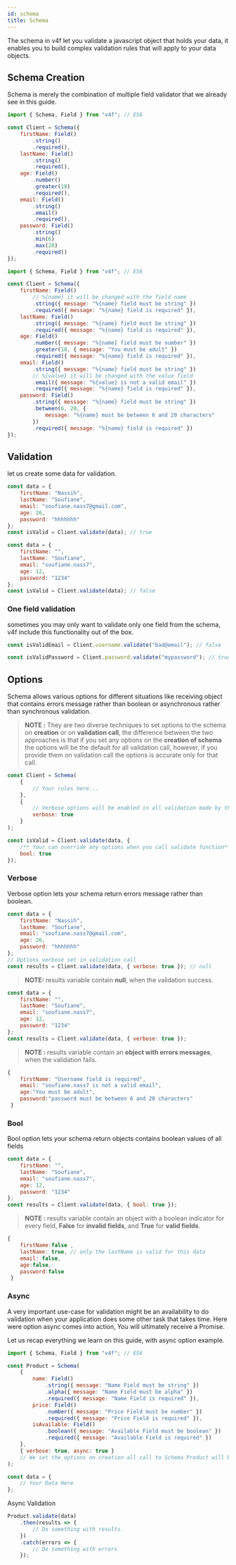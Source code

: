 ```yaml
---
id: schema
title: Schema
---
```


The schema in v4f let you validate a javascript object that holds your data, it enables you to build complex validation rules that will apply to your data objects.

## Schema Creation

Schema is merely the combination of multiple field validator that we already see in this guide.

<!--DOCUSAURUS_CODE_TABS-->

<!--Without messages-->

```javascript
import { Schema, Field } from "v4f"; // ES6

const Client = Schema({
	firstName: Field()
		.string()
		.required(),
	lastName: Field()
		.string()
		.required(),
	age: Field()
		.number()
		.greater(18)
		.required(),
	email: Field()
		.string()
		.email()
		.required(),
	password: Field()
		.string()
		.min(6)
		.max(20)
		.required()
});
```

<!--With messages-->

```javascript
import { Schema, Field } from "v4f"; // ES6

const Client = Schema({
	firstName: Field()
		// %{name} it will be changed with the field name
		.string({ message: "%{name} field must be string" })
		.required({ message: "%{name} field is required" }),
	lastName: Field()
		.string({ message: "%{name} field must be string" })
		.required({ message: "%{name} field is required" }),
	age: Field()
		.number({ message: "%{name} field must be number" })
		.greater(18, { message: "You must be adult" })
		.required({ message: "%{name} field is required" }),
	email: Field()
		.string({ message: "%{name} field must be string" })
		// %{value} it will be changed with the value field
		.email({ message: "%{value} is not a valid email" })
		.required({ message: "%{name} field is required" }),
	password: Field()
		.string({ message: "%{name} field must be string" })
		.between(6, 20, {
			message: "%{name} must be between 6 and 20 characters"
		})
		.required({ message: "%{name} field is required" })
});
```

<!--END_DOCUSAURUS_CODE_TABS-->

## Validation

let us create some data for validation.

<!--DOCUSAURUS_CODE_TABS-->

<!--Valid data-->

```javascript
const data = {
	firstName: "Nassih",
	lastName: "Soufiane",
	email: "soufiane.nass7@gmail.com",
	age: 26,
	password: "hhhhhhh"
};
const isValid = Client.validate(data); // true
```

<!--Invalid data-->

```javascript
const data = {
	firstName: "",
	lastName: "Soufiane",
	email: "soufiane.nass7",
	age: 12,
	password: "1234"
};
const isValid = Client.validate(data); // false
```

<!--END_DOCUSAURUS_CODE_TABS-->

### One field validation

sometimes you may only want to validate only one field from the schema, v4f include this functionality out of the box.

```javascript
const isValidEmail = Client.username.validate("bad@email"); // false

const isValidPassword = Client.password.validate("mypassword"); // true
```

## Options

Schema allows various options for different situations like receiving object that contains errors message rather than boolean or asynchronous rather than synchronous validation.

> **NOTE :** They are two diverse techniques to set options to the schema on **creation** or on **validation call**, the difference between the two approaches is that if you set any options on the **creation of schema** the options will be the default for all validation call, however, if you provide them on validation call the options is accurate only for that call.

<!--DOCUSAURUS_CODE_TABS-->

<!--Set options on creation-->

```javascript
const Client = Schema(
	{
		// Your rules here...
	},
	{
		// Verbose options will be enabled in all validation made by this Schema
		verbose: true
	}
);
```

<!--Set options on validation-->

```javascript
const isValid = Client.validate(data, {
	/** Your can override any options when you call validate function**/
	bool: true
});
```

<!--END_DOCUSAURUS_CODE_TABS-->

### Verbose

Verbose option lets your schema return errors message rather than boolean.

<!--DOCUSAURUS_CODE_TABS-->

<!--Valid data-->

```javascript
const data = {
	firstName: "Nassih",
	lastName: "Soufiane",
	email: "soufiane.nass7@gmail.com",
	age: 26,
	password: "hhhhhhh"
};
// Options verbose set in validation call
const results = Client.validate(data, { verbose: true }); // null
```

> **NOTE:** results variable contain **null**, when the validation success.

<!--Invalid data-->

```javascript
const data = {
	firstName: "",
	lastName: "Soufiane",
	email: "soufiane.nass7",
	age: 12,
	password: "1234"
};
const results = Client.validate(data, { verbose: true });
```

> **NOTE :** results variable contain an **object with errors messages**, when the validation fails.

```javascript
{
    firstName: "Username field is required",
    email: "soufiane.nass7 is not a valid email",
    age:"You must be adult",
    password:"password must be between 6 and 20 characters"
 }
```

<!--END_DOCUSAURUS_CODE_TABS-->

### Bool

Bool option lets your schema return objects contains boolean values of all fields

```javascript
const data = {
	firstName: "",
	lastName: "Soufiane",
	email: "soufiane.nass7",
	age: 12,
	password: "1234"
};
const results = Client.validate(data, { bool: true });
```

> **NOTE :** results variable contain an object with a boolean indicator for every field, **False** for **invalid fields**, and **True** for **valid fields**.

```javascript
{
    firstName:false ,
    lastName: true, // only the lastName is valid for this data
    email: false,
    age:false,
    password:false
 }
```

### Async

A very important use-case for validation might be an availability to do validation when your application does some other task that takes time. Here were option async comes into action, You will ultimately receive a Promise.

Let us recap everything we learn on this guide, with async option example.

```javascript
import { Schema, Field } from "v4f"; // ES6

const Product = Schema(
	{
		name: Field()
			.string({ message: "Name Field must be string" })
			.alpha({ message: "Name Field must be alpha" })
			.required({ message: "Name Field is required" }),
		price: Field()
			.number({ message: "Price Field must be number" })
			.required({ message: "Price Field is required" }),
		isAvailable: Field()
			.boolean({ message: "Available Field must be boolean" })
			.required({ message: "Available Field is required" })
	},
	{ verbose: true, async: true }
	// We set the options on creation all call to Schema Product will be verbose and async
);

const data = {
	// Your Data Here
};
```

Async Validation

```javascript
Product.validate(data)
	.then(results => {
		// Do something with results.
	})
	.catch(errors => {
		// Do something with errors
	});
```
